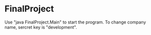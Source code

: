 # FinalProject

Use "java FinalProject.Main" to start the program.
To change company name, sercret key is "development".
